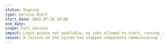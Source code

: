 ```yaml
---
status: Ongoing
type: Service Alert
start_date: 2022-07-18 14:00
end_date: 
scope: Full service
impact: Login access not available, no jobs allowed to start, running jobs will have failed
reason: A failure on the system has stopped components communicating - investigations are ongoing
---
```


